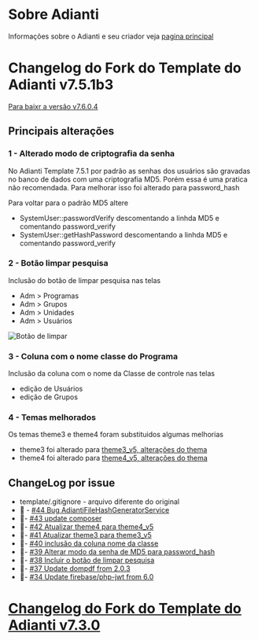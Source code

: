 # Sobre Adianti
Informações sobre o Adianti e seu criador veja  [pagina principal](../README.md)

# Changelog do Fork do Template do Adianti v7.5.1b3

[Para baixr a versão v7.6.0.4](https://github.com/bjverde/adianti-fork-template/releases/tag/v7.6.0.4)

## Principais alterações
### 1 - Alterado modo de criptografia da senha
No Adianti Template 7.5.1 por padrão as senhas dos usuários são gravadas no banco de dados com uma criptografia MD5. Porém essa é uma pratica não recomendada. Para melhorar isso foi alterado para password_hash 

Para voltar para o padrão MD5 altere 
* SystemUser::passwordVerify descomentando a linhda MD5 e comentando password_verify
* SystemUser::getHashPassword descomentando a linhda MD5 e comentando password_verify

### 2 - Botão limpar pesquisa
Inclusão do botão de limpar pesquisa nas telas
* Adm > Programas
* Adm > Grupos
* Adm > Unidades
* Adm > Usuários

![Botão de limpar](img/template_71_limpar_pesquisa.png)

### 3 - Coluna com o nome classe do Programa
Inclusão da coluna com o nome da Classe de controle nas telas

* edição de Usuários
* edição de Grupos

### 4 - Temas melhorados 
Os temas theme3 e theme4 foram substituidos algumas melhorias

* theme3 foi alterado para [theme3_v5, alterações do thema](https://github.com/bjverde/adianti-theme/blob/master/documents/template/bootstrap_theme3_v5.md)
* theme4 foi alterado para [theme4_v5, alterações do thema](https://github.com/bjverde/adianti-theme/blob/master/documents/template/material_theme4_v5.md)

## ChangeLog por issue
* template/.gitignore - arquivo diferente do original
* :bug: - [#44 Bug AdiantiFileHashGeneratorService](https://github.com/bjverde/adianti-fork-template/issues/44)
* 🔨- [#43 update composer](https://github.com/bjverde/adianti-fork-template/issues/43)
* 🔨- [#42 Atualizar theme4 para theme4_v5](https://github.com/bjverde/adianti-fork-template/issues/42)
* 🔨- [#41 Atualizar theme3 para theme3_v5](https://github.com/bjverde/adianti-fork-template/issues/41)
* 🔨- [#40 inclusão da coluna nome da classe](https://github.com/bjverde/adianti-fork-template/issues/40)
* 🔨- [#39 Alterar modo da senha de MD5 para password_hash](https://github.com/bjverde/adianti-fork-template/issues/39)
* 🔨- [#38 Incluir o botão de limpar pesquisa](https://github.com/bjverde/adianti-fork-template/issues/38)
* 🔨- [#37 Update dompdf from 2.0.3](https://github.com/bjverde/adianti-fork-template/issues/37)
* 🔨- [#34 Update firebase/php-jwt from 6.0](https://github.com/bjverde/adianti-fork-template/issues/34)


# [Changelog do Fork do Template do Adianti v7.3.0](changelog_fork_v7.3.0.md)